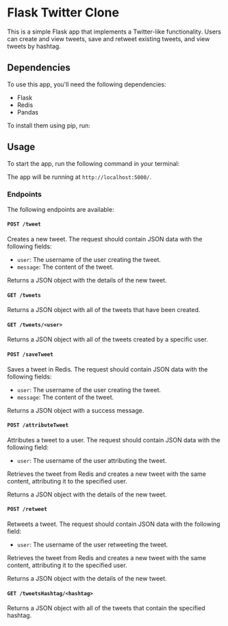 # Flask Twitter Clone

This is a simple Flask app that implements a Twitter-like functionality. Users can create and view tweets, save and retweet existing tweets, and view tweets by hashtag.

## Dependencies

To use this app, you'll need the following dependencies:

- Flask
- Redis
- Pandas

To install them using pip, run:


## Usage

To start the app, run the following command in your terminal:


The app will be running at `http://localhost:5000/`.

### Endpoints

The following endpoints are available:

#### `POST /tweet`

Creates a new tweet. The request should contain JSON data with the following fields:

- `user`: The username of the user creating the tweet.
- `message`: The content of the tweet.

Returns a JSON object with the details of the new tweet.

#### `GET /tweets`

Returns a JSON object with all of the tweets that have been created.

#### `GET /tweets/<user>`

Returns a JSON object with all of the tweets created by a specific user.

#### `POST /saveTweet`

Saves a tweet in Redis. The request should contain JSON data with the following fields:

- `user`: The username of the user creating the tweet.
- `message`: The content of the tweet.

Returns a JSON object with a success message.

#### `POST /attributeTweet`

Attributes a tweet to a user. The request should contain JSON data with the following field:

- `user`: The username of the user attributing the tweet.

Retrieves the tweet from Redis and creates a new tweet with the same content, attributing it to the specified user.

Returns a JSON object with the details of the new tweet.

#### `POST /retweet`

Retweets a tweet. The request should contain JSON data with the following field:

- `user`: The username of the user retweeting the tweet.

Retrieves the tweet from Redis and creates a new tweet with the same content, attributing it to the specified user.

Returns a JSON object with the details of the new tweet.

#### `GET /tweetsHashtag/<hashtag>`

Returns a JSON object with all of the tweets that contain the specified hashtag.
